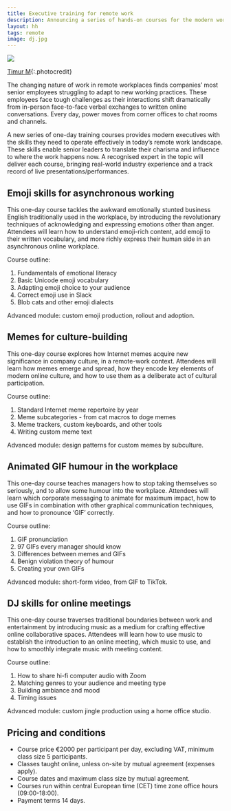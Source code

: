 ```yaml
---
title: Executive training for remote work
description: Announcing a series of hands-on courses for the modern workplace
layout: hh
tags: remote
image: dj.jpg
---
```


![](dj.jpg)

[Timur M](https://unsplash.com/photos/ZV5MCvL3sOY){:.photocredit}

The changing nature of work in remote workplaces finds companies’ most senior employees struggling to adapt to new working practices.
These employees face tough challenges as their interactions shift dramatically from in-person face-to-face verbal exchanges to written online conversations.
Every day, power moves from corner offices to chat rooms and channels.

A new series of one-day training courses provides modern executives with the skills they need to operate effectively in today’s remote work landscape.
These skills enable senior leaders to translate their charisma and influence to where the work happens now.
A recognised expert in the topic will deliver each course, bringing real-world industry experience and a track record of live presentations/performances.


## Emoji skills for asynchronous working

This one-day course tackles the awkward emotionally stunted business English traditionally used in the workplace, by introducing the revolutionary techniques of acknowledging and expressing emotions other than anger.
Attendees will learn how to understand emoji-rich content, add emoji to their written vocabulary, and more richly express their human side in an asynchronous online workplace.

Course outline:

1. Fundamentals of emotional literacy
2. Basic Unicode emoji vocabulary
3. Adapting emoji choice to your audience
4. Correct emoji use in Slack
5. Blob cats and other emoji dialects

Advanced module: custom emoji production, rollout and adoption.


## Memes for culture-building

This one-day course explores how Internet memes acquire new significance in company culture, in a remote-work context.
Attendees will learn how memes emerge and spread, how they encode key elements of modern online culture, and how to use them as a deliberate act of cultural participation.

Course outline:

1. Standard Internet meme repertoire by year
2. Meme subcategories - from cat macros to doge memes
3. Meme trackers, custom keyboards, and other tools
4. Writing custom meme text

Advanced module: design patterns for custom memes by subculture.


## Animated GIF humour in the workplace

This one-day course teaches managers how to stop taking themselves so seriously, and to allow some humour into the workplace.
Attendees will learn which corporate messaging to animate for maximum impact, how to use GIFs in combination with other graphical communication techniques, and how to pronounce ‘GIF’ correctly.

Course outline:

1. GIF pronunciation
2. 97 GIFs every manager should know
3. Differences between memes and GIFs
4. Benign violation theory of humour
5. Creating your own GIFs

Advanced module: short-form video, from GIF to TikTok.


## DJ skills for online meetings

This one-day course traverses traditional boundaries between work and entertainment by introducing music as a medium for crafting effective online collaborative spaces.
Attendees will learn how to use music to establish the introduction to an online meeting, which music to use, and how to smoothly integrate music with meeting content.

Course outline:

1. How to share hi-fi computer audio with Zoom
2. Matching genres to your audience and meeting type
3. Building ambiance and mood
4. Timing issues

Advanced module: custom jingle production using a home office studio.


## Pricing and conditions

* Course price €2000 per participant per day, excluding VAT, minimum class size 5 participants.
* Classes taught online, unless on-site by mutual agreement (expenses apply).
* Course dates and maximum class size by mutual agreement.
* Courses run within central European time (CET) time zone office hours (09:00-18:00).
* Payment terms 14 days.
